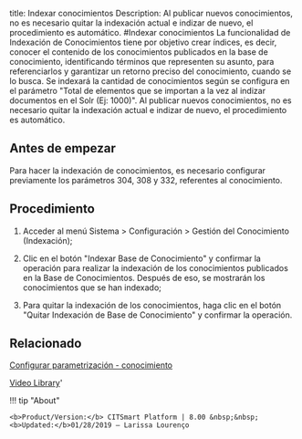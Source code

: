 title:  Indexar conocimientos 
Description: Al publicar nuevos conocimientos, no es necesario quitar la indexación actual e indizar de nuevo, el procedimiento es automático.
#Indexar conocimientos
La funcionalidad de Indexación de Conocimientos tiene por objetivo crear índices, es decir, conocer el contenido de los conocimientos publicados en la base de conocimiento, identificando términos que representen su asunto, para referenciarlos y garantizar un retorno preciso del conocimiento, cuando se lo busca.
Se indexará la cantidad de conocimientos según se configura en el parámetro "Total de elementos que se importan a la vez al indizar documentos en el Solr (Ej: 1000)".
Al publicar nuevos conocimientos, no es necesario quitar la indexación actual e indizar de nuevo, el procedimiento es automático.

Antes de empezar
----------------

Para hacer la indexación de conocimientos, es necesario configurar previamente
los parámetros 304, 308 y 332, referentes al conocimiento.

Procedimiento
-------------

1.  Acceder al menú Sistema \> Configuración \> Gestión del Conocimiento
    (Indexación);

2.  Clic en el botón "Indexar Base de Conocimiento" y confirmar la operación
    para realizar la indexación de los conocimientos publicados en la Base de
    Conocimientos. Después de eso, se mostrarán los conocimientos que se han
    indexado;

3.  Para quitar la indexación de los conocimientos, haga clic en el botón
    "Quitar Indexación de Base de Conocimiento" y confirmar la operación.

Relacionado
----------

[Configurar parametrización - conocimiento](/es-es/citsmart-esp-8/platform-administration/parameters-list/configure-parametrization-knowledge.html)


<i class='fa fa-youtube-play  fa-2x' style='color:#97ce17;vertical-align: middle;'> </i> [Video Library](https://www.youtube.com/playlist?list=PLB5qK2uzf2ROzG1nEl9sfg_Y3Hy6spefP)'

!!! tip "About"

    <b>Product/Version:</b> CITSmart Platform | 8.00 &nbsp;&nbsp;
    <b>Updated:</b>01/28/2019 – Larissa Lourenço

